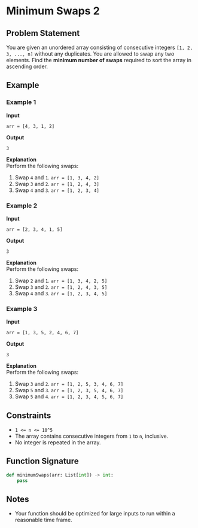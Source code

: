 # Minimum Swaps 2

## Problem Statement

You are given an unordered array consisting of consecutive integers `[1, 2, 3, ..., n]` without any duplicates. You are allowed to swap any two elements. Find the **minimum number of swaps** required to sort the array in ascending order.

## Example

### Example 1

**Input**  
```
arr = [4, 3, 1, 2]
```

**Output**  
```
3
```

**Explanation**  
Perform the following swaps:
1. Swap `4` and `1`. `arr = [1, 3, 4, 2]`
2. Swap `3` and `2`. `arr = [1, 2, 4, 3]`
3. Swap `4` and `3`. `arr = [1, 2, 3, 4]`

### Example 2

**Input**  
```
arr = [2, 3, 4, 1, 5]
```

**Output**  
```
3
```

**Explanation**  
Perform the following swaps:
1. Swap `2` and `1`. `arr = [1, 3, 4, 2, 5]`
2. Swap `3` and `2`. `arr = [1, 2, 4, 3, 5]`
3. Swap `4` and `3`. `arr = [1, 2, 3, 4, 5]`

### Example 3

**Input**  
```
arr = [1, 3, 5, 2, 4, 6, 7]
```

**Output**  
```
3
```

**Explanation**  
Perform the following swaps:
1. Swap `3` and `2`. `arr = [1, 2, 5, 3, 4, 6, 7]`
2. Swap `5` and `3`. `arr = [1, 2, 3, 5, 4, 6, 7]`
3. Swap `5` and `4`. `arr = [1, 2, 3, 4, 5, 6, 7]`

## Constraints

- `1 <= n <= 10^5`
- The array contains consecutive integers from `1` to `n`, inclusive.
- No integer is repeated in the array.

## Function Signature

```python
def minimumSwaps(arr: List[int]) -> int:
    pass
```

## Notes

- Your function should be optimized for large inputs to run within a reasonable time frame.
